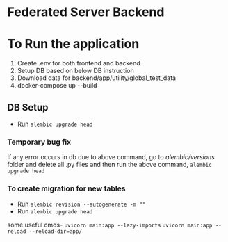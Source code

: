# Federated Server Backend



# To Run the application
1. Create .env for both frontend and backend
2. Setup DB based on below DB instruction
3. Download data for backend/app/utility/global_test_data
4. docker-compose up --build



## DB Setup

- Run `alembic upgrade head`

### Temporary bug fix

If any error occurs in db due to above command, go to _alembic/versions_ folder and delete all .py files and then run the above command, `alembic upgrade head`

### To create migration for new tables

- Run `alembic revision --autogenerate -m ""`
- Run `alembic upgrade head`

some useful cmds-
`uvicorn main:app --lazy-imports`
`uvicorn main:app --reload --reload-dir=app/`

